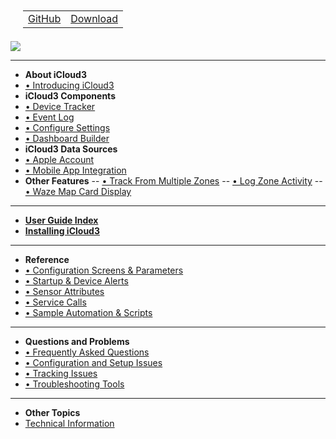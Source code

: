 <nav>
  <table style="padding: 10px 0px 5px 20px;">
    <tr>
      <td>
        <a href="https://github.com/gcobb321/icloud3_v3" class="button-base">GitHub</a>
      </td>
      <td>
        <a href="https://github.com/gcobb321/icloud3_v3/releases" class="button-base">Download</a>
      </td>
    </tr>
  </table>
</nav>
<a href="https://www.buymeacoffee.com/gcobb321" target="_blank"><img src="images/buymeacoffee-sidebar-button.png"/></a>

------
- **About iCloud3**
- [•  Introducing iCloud3](chapters/1ai-introduction.md)
- **iCloud3 Components**
- [• Device Tracker](chapters/1cs-device-tracker.md)
- [• Event Log](chapters/1cs-event-log.md)
- [• Configure Settings](chapters/1cs-configure-settings.md)
- [• Dashboard Builder](chapters/1cs-dashboard-builder.md)
- **iCloud3 Data Sources**
- [• Apple Account](chapters/1ds-apple-account.md)
- [•  Mobile App Integration](chapters/1ds-mobile-app.md)
- **Other Features**
-- [• Track From Multiple Zones](chapters/1of-track-from-zone.md)
-- [•  Log Zone Activity](chapters/1of-log-zone-activity.md)
-- [•  Waze Map Card Display](chapters/1of-waze-map-card.md)

------
- [**User Guide Index**](chapters/2-index.md)
- [**Installing iCloud3**](chapters/2-installing-and-configuring.md)

------
- **Reference**
- [•  Configuration Screens & Parameters](chapters/7.1-config-parms.md)
- [• Startup & Device Alerts](chapters/7.6-alerts.md)
- [•  Sensor Attributes](chapters/7.3-attributes.md)
- [•  Service Calls](chapters/7.4-service-calls.md)
- [•  Sample Automation & Scripts](chapters/7.5-sample-automation-scripts.md)
  
------
- **Questions and Problems**
- [•  Frequently Asked Questions](chapters/8.1-freq-asked-questions.md)
- [•  Configuration and Setup Issues](chapters/8.2-configuration-setup-issues.md)
- [•  Tracking Issues](chapters/8.3-tracking-issues.md)
- [•  Troubleshooting Tools](chapters/8.4-troubleshooting-tools.md)
  
------
- **Other Topics**
- [Technical Information](chapters/9.1-tech-info.md)

